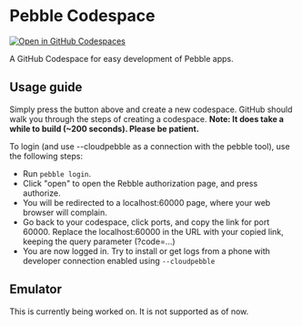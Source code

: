 # Pebble Codespace

[![Open in GitHub Codespaces](https://github.com/codespaces/badge.svg)](https://codespaces.new/blockarchitech/pebble-codespace)

A GitHub Codespace for easy development of Pebble apps.

## Usage guide

Simply press the button above and create a new codespace. GitHub should walk you through the steps of creating a codespace. **Note: It does take a while to build (~200 seconds). Please be patient.**

To login (and use --cloudpebble as a connection with the pebble tool), use the following steps:
- Run `pebble login`.
- Click "open" to open the Rebble authorization page, and press authorize.
- You will be redirected to a localhost:60000 page, where your web browser will complain.
- Go back to your codespace, click ports, and copy the link for port 60000. Replace the localhost:60000 in the URL with your copied link, keeping the query parameter (?code=...)
- You are now logged in. Try to install or get logs from a phone with developer connection enabled using `--cloudpebble`

## Emulator

This is currently being worked on. It is not supported as of now. 
